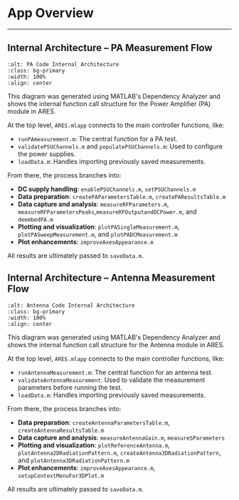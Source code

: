 # App Overview

---

##  Internal Architecture – PA Measurement Flow

```{image} ./assets/PA/PAInternalArch.png
:alt: PA Code Internal Architecture 
:class: bg-primary
:width: 100%
:align: center
```

This diagram was generated using MATLAB's Dependency Analyzer and shows the internal function call structure for the Power Amplifier (PA) module in ARES.

At the top level, `ARES.mlapp` connects to the main controller functions, like:

* `runPAmeasurement.m`: The central function for a PA test.
* `validatePSUChannels.m` and `populatePSUChannels.m`: Used to configure the power supplies.
* `loadData.m`: Handles importing previously saved measurements.

From there, the process branches into:

* **DC supply handling**: `enablePSUChannels.m`, `setPSUChannels.m`
* **Data preparation**: `createPAParametersTable.m`, `createPAResultsTable.m`
* **Data capture and analysis**: `measureRFParameters.m`, `measureRFParametersPeaks`,`measureRFOutputandDCPower.m`, and `deembedPA.m` 
* **Plotting and visualization**: `plotPASingleMeasurement.m`, `plotPASweepMeasurement.m`, and `plotPADCMeasurement.m`
* **Plot enhancements**: `improveAxesAppearance.m`

All results are ultimately passed to `saveData.m`.

##  Internal Architecture – Antenna Measurement Flow

```{image} ./assets/Ant/AntennaInternalArch.png
:alt: Antenna Code Internal Architecture 
:class: bg-primary
:width: 100%
:align: center
```

This diagram was generated using MATLAB's Dependency Analyzer and shows the internal function call structure for the Antenna module in ARES.

At the top level, `ARES.mlapp` connects to the main controller functions, like:

* `runAntennaMeasurement.m`: The central function for an antenna test.
* `validateAntennaMeasurement`: Used to validate the measurement parameters before running the test.
* `loadData.m`: Handles importing previously saved measurements.

From there, the process branches into:

* **Data preparation**: `createAntennaParametersTable.m`, `createAntennaResultsTable.m`
* **Data capture and analysis**: `measureAntennaGain.m`, `measureSParameters`
* **Plotting and visualization**: `plotReferenceAntenna.m`, `plotAntenna2DRadiationPattern.m`, `createAntenna3DRadiationPattern`, and `plotAntenna3DRadiationPattern.m`
* **Plot enhancements**: `improveAxesAppearance.m`, `setupContextMenuFor3DPlot.m`

All results are ultimately passed to `saveData.m`.




